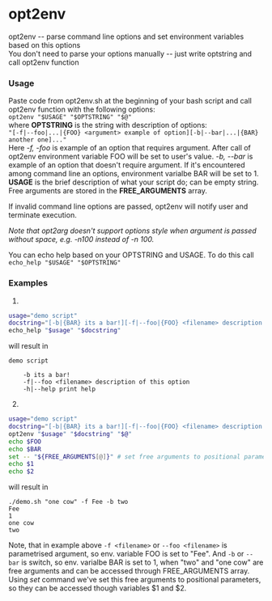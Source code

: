 opt2env
======

opt2env -- parse command line options and set environment variables based on this options  
You don't need to parse your options manually -- just write optstring and call opt2env function

### Usage
Paste code from opt2env.sh at the beginning of your bash script and call opt2env function with the following options:  
`opt2env "$USAGE" "$OPTSTRING" "$@"`  
where **OPTSTRING** is the string with description of options:  
`"[-f|--foo|...|{FOO} <argument> example of option][-b|--bar|...|{BAR} another one]..."`  
Here *-f, -foo* is example of an option that requires argument. After call of opt2env environment variable FOO will be set to user's value.
*-b, --bar* is example of an option that doesn't require argument. If it's encountered among command line an options, environment varialbe BAR will be set to 1.  
**USAGE** is the brief description of what your script do; can be empty string.  
Free arguments are stored in the **FREE_ARGUMENTS** array.

If invalid command line options are passed, opt2env will notify user and terminate execution.

*Note that opt2arg doesn't support options style when argument is passed without space, e.g. -n100 instead of -n 100.*

You can echo help based on your OPTSTRING and USAGE. To do this call  
`echo_help "$USAGE" "$OPTSTRING"`  

### Examples
1.
```bash    
usage="demo script"
docstring="[-b|{BAR} its a bar!][-f|--foo|{FOO} <filename> description of this option]"
echo_help "$usage" "$docstring"
```
will result in

    demo script 

        -b its a bar!
        -f|--foo <filename> description of this option
        -h|--help print help
    
2.
```bash
usage="demo script"
docstring="[-b|{BAR} its a bar!][-f|--foo|{FOO} <filename> description of this option]"
opt2env "$usage" "$docstring" "$@"
echo $FOO
echo $BAR
set -- "${FREE_ARGUMENTS[@]}" # set free arguments to positional parameters
echo $1
echo $2
```

will result in

    ./demo.sh "one cow" -f Fee -b two
    Fee
    1
    one cow
    two
    
Note, that in example above `-f <filename>` or `--foo <filename>` is parametrised argument, so env. variable FOO is set to "Fee". And `-b` or `--bar` is switch, so env. varialbe BAR is set to 1, when "two" and "one cow" are free arguments and can be accessed through FREE_ARGUMENTS array. Using *set* command we've set this free arguments to positional parameters, so they can be accessed though variables $1 and $2.

